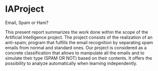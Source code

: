# IAProject
Email, Spam or Ham?


This present report summarizes the work done within the scope of the Artificial
Intelligence project. The project consists of the realization of an anti-spam; program that
fulfills the email recognition by separating spam emails from normal and standard ones.
Our project is considered as a concrete classification that allows to manipulate all the
emails and to simulate their type (SPAM OR NOT) based on their contents. It offers the
possibility to analyze automatically when learning independently.
